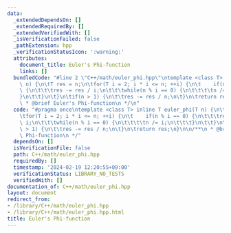 ```yaml
---
data:
  _extendedDependsOn: []
  _extendedRequiredBy: []
  _extendedVerifiedWith: []
  _isVerificationFailed: false
  _pathExtension: hpp
  _verificationStatusIcon: ':warning:'
  attributes:
    document_title: Euler's Phi-function
    links: []
  bundledCode: "#line 2 \"C++/math/euler_phi.hpp\"\ntemplate <class T> inline T euler_phi(T\
    \ n) {\n\tT res = n;\n\tfor(T i = 2; i * i <= n; ++i) {\n\t    if(n % i == 0)\
    \ {\n\t\t\tres -= res / i;\n\t\t\twhile(n % i == 0) {\n\t\t\t\tn /= i;\n\t\t\t\
    }\n\t\t}\n\t}\n\tif(n > 1) {\n\t\tres -= res / n;\n\t}\n\treturn res;\n}\n\n/**\n\
    \ * @brief Euler's Phi-function\n */\n"
  code: "#pragma once\ntemplate <class T> inline T euler_phi(T n) {\n\tT res = n;\n\
    \tfor(T i = 2; i * i <= n; ++i) {\n\t    if(n % i == 0) {\n\t\t\tres -= res /\
    \ i;\n\t\t\twhile(n % i == 0) {\n\t\t\t\tn /= i;\n\t\t\t}\n\t\t}\n\t}\n\tif(n\
    \ > 1) {\n\t\tres -= res / n;\n\t}\n\treturn res;\n}\n\n/**\n * @brief Euler's\
    \ Phi-function\n */"
  dependsOn: []
  isVerificationFile: false
  path: C++/math/euler_phi.hpp
  requiredBy: []
  timestamp: '2024-02-19 12:20:55+09:00'
  verificationStatus: LIBRARY_NO_TESTS
  verifiedWith: []
documentation_of: C++/math/euler_phi.hpp
layout: document
redirect_from:
- /library/C++/math/euler_phi.hpp
- /library/C++/math/euler_phi.hpp.html
title: Euler's Phi-function
---
```

